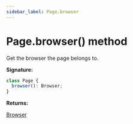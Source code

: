 ```yaml
---
sidebar_label: Page.browser
---
```


# Page.browser() method

Get the browser the page belongs to.

**Signature:**

```typescript
class Page {
  browser(): Browser;
}
```

**Returns:**

[Browser](./puppeteer.browser.md)
